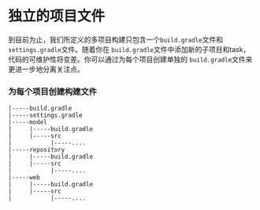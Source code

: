 独立的项目文件
====================
到目前为止，我们所定义的多项目构建只包含一个`build.gradle`文件和`settings.gradle`文件。随着你在
`build.gradle`文件中添加新的子项目和task，代码的可维护性将变差。你可以通过为每个项目创建单独的
`build.gradle`文件来更进一步地分离关注点。

### 为每个项目创建构建文件
```
|-----build.gradle
|-----settings.gradle
|-----model
|     |-----build.gradle
|     |-----src
|           |-----....
|-----repository
|     |-----build.gradle
|     |-----src
|           |-----....
|-----web
|     |-----build.gradle
|     |-----src
|           |-----....
```
